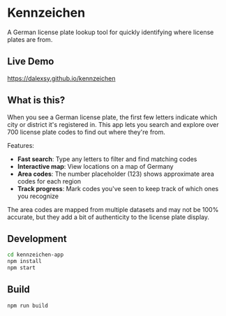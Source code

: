 # Kennzeichen

A German license plate lookup tool for quickly identifying where license plates are from.

## Live Demo

https://dalexsy.github.io/kennzeichen

## What is this?

When you see a German license plate, the first few letters indicate which city or district it's registered in. This app lets you search and explore over 700 license plate codes to find out where they're from.

Features:
- **Fast search**: Type any letters to filter and find matching codes
- **Interactive map**: View locations on a map of Germany
- **Area codes**: The number placeholder (123) shows approximate area codes for each region
- **Track progress**: Mark codes you've seen to keep track of which ones you recognize

The area codes are mapped from multiple datasets and may not be 100% accurate, but they add a bit of authenticity to the license plate display.

## Development

```bash
cd kennzeichen-app
npm install
npm start
```

## Build

```bash
npm run build
```